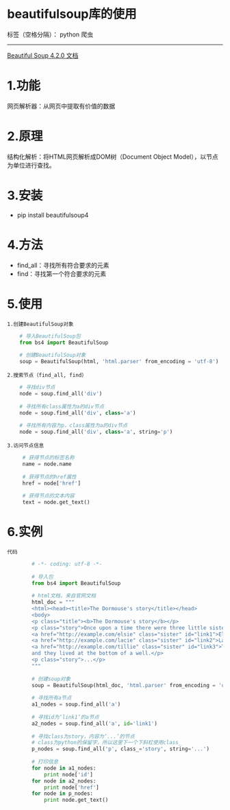 ﻿# beautifulsoup库的使用

标签（空格分隔）： python 爬虫

---

[Beautiful Soup 4.2.0 文档][1]

# 1.功能
网页解析器：从网页中提取有价值的数据

# 2.原理 
结构化解析：将HTML网页解析成DOM树（Document Object Model），以节点为单位进行查找。

# 3.安装
* pip install beautifulsoup4

# 4.方法

* find_all：寻找所有符合要求的元素
* find：寻找第一个符合要求的元素


# 5.使用
 `1.创建BeautifulSoup对象` 

```python
    # 导入BeautifulSoup包
    from bs4 import BeautifulSoup
        
    # 创建BeautifulSoup对象
    soup = BeautifulSoup(html, 'html.parser' from_encoding = 'utf-8')
```

`2.搜索节点（find_all, find）`

```python
    # 寻找div节点
    node = soup.find_all('div')
        
    # 寻找所有class属性为a的div节点
    node = soup.find_all('div', class='a')  
        
    # 寻找所有内容为p，class属性为a的div节点
    node = soup.find_all('div', class='a', string='p')
```
  
 `3.访问节点信息`

```python
     # 获得节点的标签名称
     name = node.name
     
     # 获得节点的href属性
     href = node['href']
     
     # 获得节点的文本内容
     text = node.get_text()
```

# 6.实例
 `代码`

```python
        # -*- coding: utf-8 -*-
        
        # 导入包
        from bs4 import BeautifulSoup
        
        # html文档，来自官网文档
        html_doc = """
        <html><head><title>The Dormouse's story</title></head>
        <body>
        <p class="title"><b>The Dormouse's story</b></p>
        <p class="story">Once upon a time there were three little sisters; and their names were
        <a href="http://example.com/elsie" class="sister" id="link1">Elsie</a>,
        <a href="http://example.com/lacie" class="sister" id="link2">Lacie</a> and
        <a href="http://example.com/tillie" class="sister" id="link3">Tillie</a>;
        and they lived at the bottom of a well.</p>
        <p class="story">...</p>
        """
        
        # 创建soup对象
        soup = BeautifulSoup(html_doc, 'html.parser' from_encoding = 'utf-8')
        
        # 寻找所有a节点
        a1_nodes = soup.find_all('a')
        
        # 寻找id为‘link1’的a节点
        a2_nodes = soup.find_all('a', id='link1')
        
        # 寻找class为story，内容为‘...’的节点
        # class为python的保留字，所以这里下一个下斜杠使用class_
        p_nodes = soup.find_all('p', class_='story', string='...')
        
        # 打印信息
        for node in a1_nodes:
            print node['id']
        for node in a2_nodes:
            print node['href']
        for node in p_nodes:
            print node.get_text()
```
 

  [1]: https://www.crummy.com/software/BeautifulSoup/bs4/doc/index.zh.html

